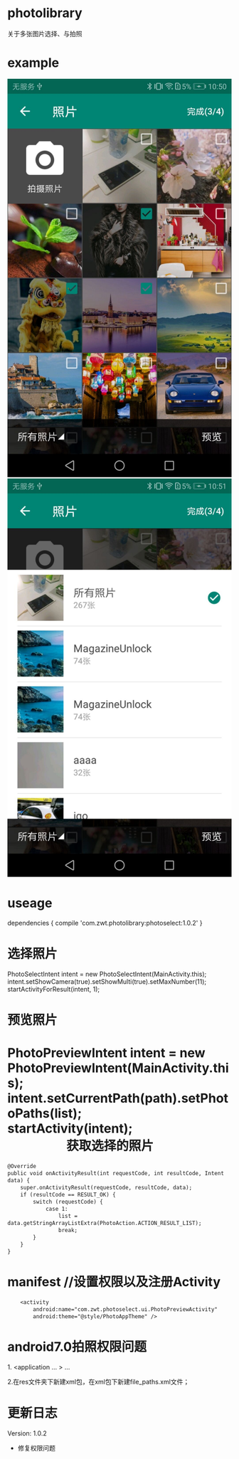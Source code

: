 photolibrary
==============================================================
关于多张图片选择、与拍照

example
==============================================================
![image](https://github.com/zhangweitao521/photolibrary/raw/master/screen/TIM图片20180315120703.jpg)
![image](http://github.com/zhangweitao521/photolibrary/raw/master/screen/TIM图片20180315120657.jpg)

useage
==============================================================
dependencies {
   compile 'com.zwt.photolibrary:photoselect:1.0.2'
}

选择照片
==============================================================
PhotoSelectIntent intent = new PhotoSelectIntent(MainActivity.this);  
intent.setShowCamera(true).setShowMulti(true).setMaxNumber(11);  
startActivityForResult(intent, 1);
                        
预览照片
==============================================================
PhotoPreviewIntent intent = new PhotoPreviewIntent(MainActivity.this);  
intent.setCurrentPath(path).setPhotoPaths(list);  
startActivity(intent);    
                    
获取选择的照片
==============================================================
    @Override
    public void onActivityResult(int requestCode, int resultCode, Intent data) {  
        super.onActivityResult(requestCode, resultCode, data);  
        if (resultCode == RESULT_OK) {  
            switch (requestCode) {  
                case 1:  
                    list = data.getStringArrayListExtra(PhotoAction.ACTION_RESULT_LIST);  
                    break;  
            }  
        }  
    }  
    
manifest //设置权限以及注册Activity
==============================================================
<manifest xmlns:android="http://schemas.android.com/apk/res/android">  
    <uses-permission android:name="android.permission.READ_EXTERNAL_STORAGE"/>  
    <uses-permission android:name="android.permission.WRITE_EXTERNAL_STORAGE"/>  
    <uses-permission android:name="android.permission.CAMERA" />  
  <application ...>  
       <!--@style/PhotoAppTheme是图片选择界面样式-->  
       <activity  
            android:name="com.zwt.photoselect.ui.PhotoSelectActivity"  
            android:theme="@style/PhotoAppTheme" />  

        <activity  
            android:name="com.zwt.photoselect.ui.PhotoPreviewActivity"  
            android:theme="@style/PhotoAppTheme" />  
    
  </application>  
</manifest>  

android7.0拍照权限问题
==============================================================
1.<manifest xmlns:android="http://schemas.android.com/apk/res/android"
    >
    <uses-permission android:name="android.permission.READ_EXTERNAL_STORAGE"/>
    <uses-permission android:name="android.permission.WRITE_EXTERNAL_STORAGE"/>
    <uses-permission android:name="android.permission.CAMERA" />
  <application
    ...
    >
    ...
        <!-- 解决Android7.0相机相册权限配置 -->
        <provider
            android:name="android.support.v4.content.FileProvider"
            android:authorities="com.zwt.testapplication.provider"
            android:exported="false"
            android:grantUriPermissions="true">
            <meta-data
                android:name="android.support.FILE_PROVIDER_PATHS"
                android:resource="@xml/file_paths" />
        </provider>
    
  </application>
</manifest>
2.在res文件夹下新建xml包，在xml包下新建file_paths.xml文件；
<?xml version="1.0" encoding="utf-8"?>
<resources>
    <paths>
        <external-path
            name="camera_photos"
            path="." />
    </paths>
</resources>

更新日志
==============================================================
Version: 1.0.2
* 修复权限问题
